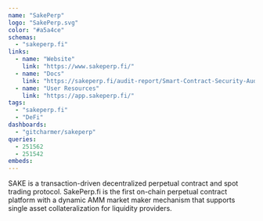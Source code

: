 ```yaml
---
name: "SakePerp"
logo: "SakePerp.svg"
color: "#a5a4ce"
schemas:
  - "sakeperp.fi"
links:
  - name: "Website"
    link: "https://www.sakeperp.fi/"
  - name: "Docs"
    link: "https://sakeperp.fi/audit-report/Smart-Contract-Security-Audit-Report-SakePerp-Protocol-EN.pdf"
  - name: "User Resources"
    link: "https://app.sakeperp.fi/"
tags:
  - "sakeperp.fi"
  - "DeFi"
dashboards:
  - "gitcharmer/sakeperp"
queries:
  - 251562
  - 251542
embeds:
---
```


SAKE is a transaction-driven decentralized perpetual contract and spot trading protocol. SakePerp.fi is the first on-chain perpetual contract platform with a dynamic AMM market maker mechanism that supports single asset collateralization for liquidity providers.